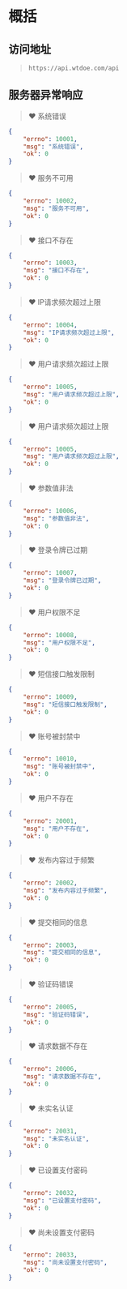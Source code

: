 # 概括

## 访问地址

> `https://api.wtdoe.com/api`

## 服务器异常响应


> :heart: 系统错误

```json
{
    "errno": 10001,
    "msg": "系统错误",
    "ok": 0
}
```

> :heart: 服务不可用

```json
{
    "errno": 10002,
    "msg": "服务不可用",
    "ok": 0
}
```

> :heart: 接口不存在

```json
{
    "errno": 10003,
    "msg": "接口不存在",
    "ok": 0
}
```

> :heart: IP请求频次超过上限

```json
{
    "errno": 10004,
    "msg": "IP请求频次超过上限",
    "ok": 0
}
```

> :heart: 用户请求频次超过上限

```json
{
    "errno": 10005,
    "msg": "用户请求频次超过上限",
    "ok": 0
}
```

> :heart: 用户请求频次超过上限

```json
{
    "errno": 10005,
    "msg": "用户请求频次超过上限",
    "ok": 0
}
```

> :heart: 参数值非法

```json
{
    "errno": 10006,
    "msg": "参数值非法",
    "ok": 0
}
```

> :heart: 登录令牌已过期

```json
{
    "errno": 10007,
    "msg": "登录令牌已过期",
    "ok": 0
}
```

> :heart: 用户权限不足

```json
{
    "errno": 10008,
    "msg": "用户权限不足",
    "ok": 0
}
```

> :heart: 短信接口触发限制

```json
{
    "errno": 10009,
    "msg": "短信接口触发限制",
    "ok": 0
}
```

> :heart: 账号被封禁中

```json
{
    "errno": 10010,
    "msg": "账号被封禁中",
    "ok": 0
}
```

> :heart: 用户不存在

```json
{
    "errno": 20001,
    "msg": "用户不存在",
    "ok": 0
}
```

> :heart: 发布内容过于频繁

```json
{
    "errno": 20002,
    "msg": "发布内容过于频繁",
    "ok": 0
}
```

> :heart: 提交相同的信息

```json
{
    "errno": 20003,
    "msg": "提交相同的信息",
    "ok": 0
}
```

> :heart: 验证码错误

```json
{
    "errno": 20005,
    "msg": "验证码错误",
    "ok": 0
}
```

> :heart: 请求数据不存在

```json
{
    "errno": 20006,
    "msg": "请求数据不存在",
    "ok": 0
}
```

> :heart: 未实名认证

```json
{
    "errno": 20031,
    "msg": "未实名认证",
    "ok": 0
}
```

> :heart: 已设置支付密码

```json
{
    "errno": 20032,
    "msg": "已设置支付密码",
    "ok": 0
}
```

> :heart: 尚未设置支付密码

```json
{
    "errno": 20033,
    "msg": "尚未设置支付密码",
    "ok": 0
}
```